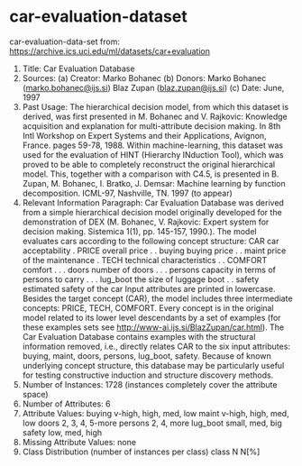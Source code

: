 # car-evaluation-dataset
car-evaluation-data-set
from: https://archive.ics.uci.edu/ml/datasets/car+evaluation
1.	Title: Car Evaluation Database
2.	Sources:
(a) Creator: Marko Bohanec
(b) Donors: Marko Bohanec (marko.bohanec@ijs.si)
Blaz Zupan (blaz.zupan@ijs.si)
(c) Date: June, 1997
3.	Past Usage:
The hierarchical decision model, from which this dataset is
derived, was first presented in
M. Bohanec and V. Rajkovic: Knowledge acquisition and explanation for
multi-attribute decision making. In 8th Intl Workshop on Expert
Systems and their Applications, Avignon, France. pages 59-78, 1988.
Within machine-learning, this dataset was used for the evaluation
of HINT (Hierarchy INduction Tool), which was proved to be able to
completely reconstruct the original hierarchical model. This,
together with a comparison with C4.5, is presented in
B. Zupan, M. Bohanec, I. Bratko, J. Demsar: Machine learning by
function decomposition. ICML-97, Nashville, TN. 1997 (to appear)
4.	Relevant Information Paragraph:
Car Evaluation Database was derived from a simple hierarchical
decision model originally developed for the demonstration of DEX
(M. Bohanec, V. Rajkovic: Expert system for decision
making. Sistemica 1(1), pp. 145-157, 1990.). The model evaluates
cars according to the following concept structure:
CAR car acceptability
. PRICE overall price
. . buying buying price
. . maint price of the maintenance
. TECH technical characteristics
. . COMFORT comfort
. . . doors number of doors
. . . persons capacity in terms of persons to carry
. . . lug_boot the size of luggage boot
. . safety estimated safety of the car
Input attributes are printed in lowercase. Besides the target
concept (CAR), the model includes three intermediate concepts:
PRICE, TECH, COMFORT. Every concept is in the original model
related to its lower level descendants by a set of examples (for
these examples sets see http://www-ai.ijs.si/BlazZupan/car.html).
The Car Evaluation Database contains examples with the structural
information removed, i.e., directly relates CAR to the six input
attributes: buying, maint, doors, persons, lug_boot, safety.
Because of known underlying concept structure, this database may be
particularly useful for testing constructive induction and
structure discovery methods.
5.	Number of Instances: 1728
(instances completely cover the attribute space)
6.	Number of Attributes: 6
7.	Attribute Values:
buying v-high, high, med, low
maint v-high, high, med, low
doors 2, 3, 4, 5-more
persons 2, 4, more
lug_boot small, med, big
safety low, med, high
8.	Missing Attribute Values: none
9.	Class Distribution (number of instances per class)
class N N[%]

